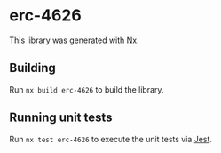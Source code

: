 # erc-4626

This library was generated with [Nx](https://nx.dev).

## Building

Run `nx build erc-4626` to build the library.

## Running unit tests

Run `nx test erc-4626` to execute the unit tests via [Jest](https://jestjs.io).
